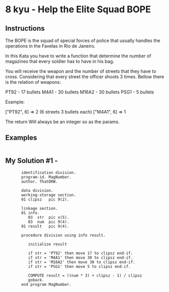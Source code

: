 # 8 kyu - Help the Elite Squad BOPE
## Instructions
The BOPE is the squad of special forces of police that usually handles the operations in the Favelas in Rio de Janeiro.

In this Kata you have to write a function that determine the number of magazines that every soldier has to have in his bag.

You will receive the weapon and the number of streets that they have to cross. Considering that every street the officer shoots 3 times. Bellow there is the relation of weapons:

PT92 - 17 bullets
M4A1 - 30 bullets
M16A2 - 30 bullets
PSG1 - 5 bullets

Example:

["PT92", 6] => 2 (6 streets 3 bullets each)
["M4A1", 6] => 1

The return Will always be an integer so as the params.

## Examples
```

```

## My Solution #1 - 
```cobol
       identification division.
       program-id. MagNumber.
       author. ThatDRW.
      
       data division.
       working-storage section.
       01 clipsz   pic 9(2).
      
       linkage section.
       01 info.
          03  str  pic x(5).
          03  num  pic 9(4).
       01 result   pic 9(4).
      
       procedure division using info result.
      
          initialize result
      
          if str = 'PT92' then move 17 to clipsz end-if.
          if str = 'M4A1' then move 30 to clipsz end-if.
          if str = 'M16A2' then move 30 to clipsz end-if.
          if str = 'PSG1' then move 5 to clipsz end-if.
          
          COMPUTE result = ((num * 3) + clipsz - 1) / clipsz
          goback.
       end program MagNumber.
      
```